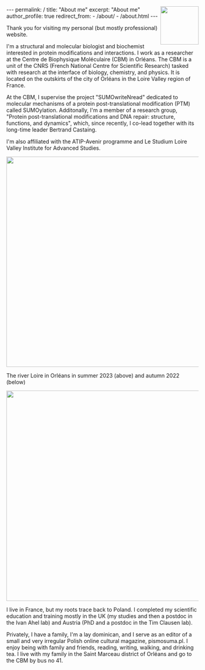 <img src="https://msuskiewicz.github.io/images/240px-Centre_national_de_la_recherche_scientifique.svg.png" align="right" width="100" />
---
permalink: /
title: "About me"
excerpt: "About me"
author_profile: true
redirect_from: 
  - /about/
  - /about.html
---

Thank you for visiting my personal (but mostly professional) website.

I'm a structural and molecular biologist and biochemist interested in protein modifications and interactions. I work as a researcher at the Centre de Biophysique Moléculaire (CBM) in Orléans. The CBM is a unit of the CNRS (French National Centre for Scientific Research) tasked with research at the interface of biology, chemistry, and physics. It is located on the outskirts of the city of Orléans in the Loire Valley region of France.

At the CBM, I supervise the project "SUMOwriteNread" dedicated to molecular mechanisms of a protein post-translational modification (PTM) called SUMOylation. Additonally, I'm a member of a research group, "Protein post-translational modifications and DNA repair: structure, functions, and dynamics", which, since recently, I co-lead together with its long-time leader Bertrand Castaing.

I'm also affiliated with the ATIP-Avenir programme and Le Studium Loire Valley Institute for Advanced Studies.

<img src="https://msuskiewicz.github.io/images/orleans.png" width="550" />

The river Loire in Orléans in summer 2023 (above) and autumn 2022 (below)

<img src="https://msuskiewicz.github.io/images/377909867_842458323853037_4869866763854428718_n.jpg" width="550" />

I live in France, but my roots trace back to Poland. I completed my scientific education and training mostly in the UK (my studies and then a postdoc in the Ivan Ahel lab) and Austria (PhD and a postdoc in the Tim Clausen lab). 

Privately, I have a family, I'm a lay dominican, and I serve as an editor of a small and very irregular Polish online cultural magazine, pismosuma.pl. I enjoy being with family and friends, reading, writing, walking, and drinking tea. I live with my family in the Saint Marceau district of Orléans and go to the CBM by bus no 41.

